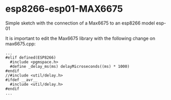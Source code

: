 # esp8266-esp01-MAX6675
Simple sketch with the connection of a Max6675 to an esp8266 model esp-01

It is important to edit the Max6675 library with the following change on max6675.cpp:

    ...
    #elif defined(ESP8266)
      #include <pgmspace.h>
      #define _delay_ms(ms) delayMicroseconds((ms) * 1000)
    #endif
    //#include <util/delay.h>
    #ifdef __avr__
      #include <util/delay.h>
    #endif
    ...

